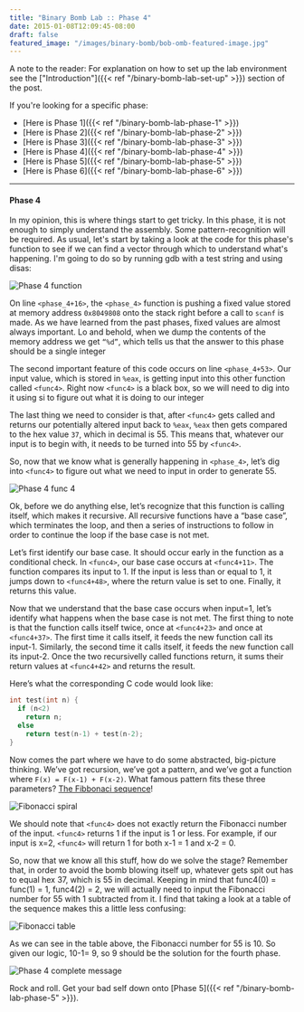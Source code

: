 ```yaml
---
title: "Binary Bomb Lab :: Phase 4"
date: 2015-01-08T12:09:45-08:00
draft: false
featured_image: "/images/binary-bomb/bob-omb-featured-image.jpg"
---
```


A note to the reader: For explanation on how to set up the lab environment see the ["Introduction"]({{< ref "/binary-bomb-lab-set-up" >}}) section of the post.

If you're looking for a specific phase:

* [Here is Phase 1]({{< ref "/binary-bomb-lab-phase-1" >}})
* [Here is Phase 2]({{< ref "/binary-bomb-lab-phase-2" >}})
* [Here is Phase 3]({{< ref "/binary-bomb-lab-phase-3" >}})
* [Here is Phase 4]({{< ref "/binary-bomb-lab-phase-4" >}})
* [Here is Phase 5]({{< ref "/binary-bomb-lab-phase-5" >}})
* [Here is Phase 6]({{< ref "/binary-bomb-lab-phase-6" >}})

---

#### Phase 4

In my opinion, this is where things start to get tricky. In this phase, it is not enough to simply understand the assembly. Some pattern-recognition will be required. As usual, let's start by taking a look at the code for this phase's function to see if we can find a vector through which to understand what's happening. I'm going to do so by running gdb with a test string and using disas:

![Phase 4 function](/images/binary-bomb/phase-4-function.png)

On line `<phase_4+16>`, the `<phase_4>` function is pushing a fixed value stored at memory address `0x8049808` onto the stack right before a call to `scanf` is made. As we have learned from the past phases, fixed values are almost always important. Lo and behold, when we dump the contents of the memory address we get `“%d”`, which tells us that the answer to this phase should be a single integer

The second important feature of this code occurs on line `<phase_4+53>`. Our input value, which is stored in `%eax`, is getting input into this other function called `<func4>`. Right now `<func4>` is a black box, so we will need to dig into it using si to figure out what it is doing to our integer

The last thing we need to consider is that, after `<func4>` gets called and returns our potentially altered input back to `%eax`, `%eax` then gets compared to the hex value `37`, which in decimal is 55. This means that, whatever our input is to begin with, it needs to be turned into 55 by `<func4>`.

So, now that we know what is generally happening in `<phase_4>`, let’s dig into `<func4>` to figure out what we need to input in order to generate 55.

![Phase 4 func 4](/images/binary-bomb/phase-4-func4.png)

Ok, before we do anything else, let’s recognize that this function is calling itself, which makes it recursive. All recursive functions have a “base case”, which terminates the loop, and then a series of instructions to follow in order to continue the loop if the base case is not met.

Let’s first identify our base case. It should occur early in the function as a conditional check. In `<func4>`, our base case occurs at `<func4+11>`. The function compares its input to 1. If the input is less than or equal to 1, it jumps down to `<func4+48>`, where the return value is set to one. Finally, it returns this value.

Now that we understand that the base case occurs when input=1, let’s identify what happens when the base case is not met. The first thing to note is that the function calls itself twice, once at `<func4+23>` and once at `<func4+37>`. The first time it calls itself, it feeds the new function call its input-1. Similarly, the second time it calls itself, it feeds the new function call its input-2. Once the two recursivelly called functions return, it sums their return values at `<func4+42>` and returns the result.

Here’s what the corresponding C code would look like:

```c
int test(int n) {
  if (n<2)
    return n;
  else
    return test(n-1) + test(n-2);
}
```

Now comes the part where we have to do some abstracted, big-picture thinking. We’ve got recursion, we’ve got a pattern, and we’ve got a function where `F(x) = F(x-1) + F(x-2)`. What famous pattern fits these three parameters? [The Fibbonaci sequence](http://en.wikipedia.org/wiki/Fibonacci_number)!

![Fibonacci spiral](/images/binary-bomb/fibonnaci-spiral.png)

We should note that `<func4>` does not exactly return the Fibonacci number of the input. `<func4>` returns 1 if the input is 1 or less. For example, if our input is x=2, `<func4>` will return 1 for both x-1 = 1 and x-2 = 0.

So, now that we know all this stuff, how do we solve the stage? Remember that, in order to avoid the bomb blowing itself up, whatever gets spit out has to equal hex 37, which is 55 in decimal. Keeping in mind that func4(0) = func(1) = 1, func4(2) = 2, we will actually need to input the Fibonacci number for 55 with 1 subtracted from it. I find that taking a look at a table of the sequence makes this a little less confusing:

![Fibonacci table](/images/binary-bomb/fibbonaci-table.png)

As we can see in the table above, the Fibonacci number for 55 is 10. So given our logic, 10-1= 9, so 9 should be the solution for the fourth phase.

![Phase 4 complete message](/images/binary-bomb/phase-4-complete.png)

Rock and roll. Get your bad self down onto [Phase 5]({{< ref "/binary-bomb-lab-phase-5" >}}).
